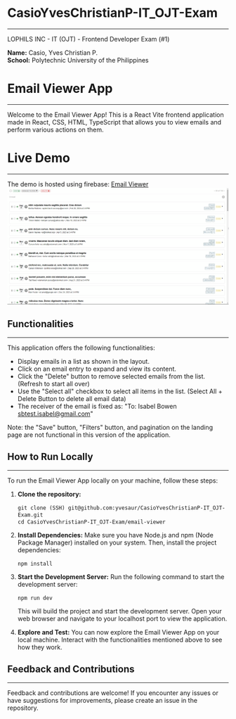 # CasioYvesChristianP-IT_OJT-Exam

---

LOPHILS INC - IT (OJT) - Frontend Developer Exam (#1)

<b>Name:</b> Casio, Yves Christian P.
<br>
<b>School:</b> Polytechnic University of the Philippines

# Email Viewer App

---

Welcome to the Email Viewer App! This is a React Vite frontend application made in React, CSS, HTML, TypeScript that allows you to view emails and perform various actions on them.

# Live Demo

---

The demo is hosted using firebase: <a href="https://email-viewer-7e1fa.web.app/">Email Viewer</a>
<img src="./screenshots/2023-08-09 05_28_01-.png" alt="Screenshot">

## Functionalities

---

This application offers the following functionalities:

- Display emails in a list as shown in the layout.
- Click on an email entry to expand and view its content.
- Click the "Delete" button to remove selected emails from the list. (Refresh to start all over)
- Use the "Select all" checkbox to select all items in the list. (Select All + Delete Button to delete all email data)
- The receiver of the email is fixed as: "To: Isabel Bowen <sbtest.isabel@gmail.com>"

Note: the "Save" button, "Filters" button, and pagination on the landing page are not functional in this version of the application.

## How to Run Locally

---

To run the Email Viewer App locally on your machine, follow these steps:

1. **Clone the repository:**

   ```
   git clone (SSH) git@github.com:yvesaur/CasioYvesChristianP-IT_OJT-Exam.git
   cd CasioYvesChristianP-IT_OJT-Exam/email-viewer
   ```

2. **Install Dependencies:**
   Make sure you have Node.js and npm (Node Package Manager) installed on your system. Then, install the project dependencies:

   ```
   npm install
   ```

3. **Start the Development Server:**
   Run the following command to start the development server:

   ```
   npm run dev
   ```

   This will build the project and start the development server. Open your web browser and navigate to your localhost port to view the application.

4. **Explore and Test:**
   You can now explore the Email Viewer App on your local machine. Interact with the functionalities mentioned above to see how they work.

## Feedback and Contributions

---

Feedback and contributions are welcome! If you encounter any issues or have suggestions for improvements, please create an issue in the repository.
